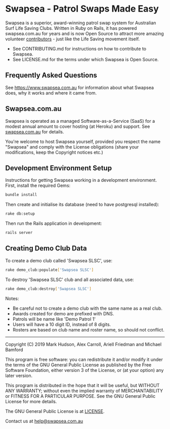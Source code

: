 # Swapsea - Patrol Swaps Made Easy #

Swapsea is a superior, award-winning patrol swap system for Australian Surf Life Saving Clubs. Written in Ruby on Rails, it has powered swapsea.com.au for years and is now Open Source to attract more amazing volunteer [contributors](https://github.com/Swapsea/swapsea/graphs/contributors) - just like the Life Saving movement itself.

* See CONTRIBUTING.md for instructions on how to contribute to Swapsea.
* See LICENSE.md for the terms under which Swapsea is Open Source.

## Frequently Asked Questions ##

See <https://www.swapsea.com.au> for information about what Swapsea does, why it works and where it came from.

## Swapsea.com.au ##

Swapsea is operated as a managed Software-as-a-Service (SaaS) for a modest annual amount to cover hosting (at Heroku) and support. See [swapsea.com.au](https://www.swapsea.com.au) for details.

You're welcome to host Swapsea yourself, provided you respect the name "Swapsea" and comply with the License obligations (share your modifications, keep the Copyright notices etc.)

## Development Environment Setup ##

Instructions for getting Swapsea working in a development environment.
First, install the required Gems:

```bash
bundle install
```

Then create and initialise its database (need to have postgresql installed):

```bash
rake db:setup
```

Then run the Rails application in development:

```bash
rails server
```

## Creating Demo Club Data ##

To create a demo club called 'Swapsea SLSC', use:

```bash
rake demo_club:populate['Swapsea SLSC']
```

To destroy 'Swapsea SLSC' club and all associated data, use:

```bash
rake demo_club:destroy['Swapsea SLSC']
```

Notes:

* Be careful not to create a demo club with the same name as a real club.
* Awards created for demo are prefixed with DNS.
* Patrols will be name like 'Demo Patrol 1'
* Users will have a 10 digit ID, instead of 8 digits.
* Rosters are based on club name and roster name, so should not conflict.

---
Copyright (C) 2019  Mark Hudson, Alex Carroll, Ariell Friedman and Michael Bamford

This program is free software: you can redistribute it and/or modify
it under the terms of the GNU General Public License as published by
the Free Software Foundation, either version 3 of the License, or
(at your option) any later version.

This program is distributed in the hope that it will be useful,
but WITHOUT ANY WARRANTY; without even the implied warranty of
MERCHANTABILITY or FITNESS FOR A PARTICULAR PURPOSE.  See the
GNU General Public License for more details.

The GNU General Public License is at [LICENSE](LICENSE).

Contact us at help@swapsea.com.au
